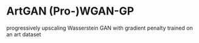 # ArtGAN (Pro-)WGAN-GP
progressively upscaling Wasserstein GAN with gradient penalty trained on an art dataset
